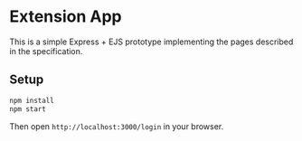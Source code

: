 # Extension App

This is a simple Express + EJS prototype implementing the pages described in the specification.

## Setup

```bash
npm install
npm start
```

Then open `http://localhost:3000/login` in your browser.
